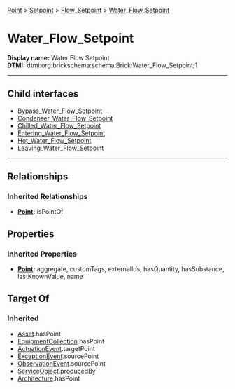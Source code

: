 [Point](../../../Point.md) > [Setpoint](../../Setpoint.md) > [Flow_Setpoint](../Flow_Setpoint.md) > [Water_Flow_Setpoint](#)
# Water_Flow_Setpoint

**Display name:** Water Flow Setpoint<br />
**DTMI:** dtmi:org:brickschema:schema:Brick:Water_Flow_Setpoint;1

---


## Child interfaces
* [Bypass_Water_Flow_Setpoint](Bypass_Water_Flow_Setpoint.md)
* [Condenser_Water_Flow_Setpoint](Condenser_Water_Flow_Setpoint.md)
* [Chilled_Water_Flow_Setpoint](Chilled_Water_Flow_Setpoint/Chilled_Water_Flow_Setpoint.md)
* [Entering_Water_Flow_Setpoint](Entering_Water_Flow_Setpoint/Entering_Water_Flow_Setpoint.md)
* [Hot_Water_Flow_Setpoint](Hot_Water_Flow_Setpoint/Hot_Water_Flow_Setpoint.md)
* [Leaving_Water_Flow_Setpoint](Leaving_Water_Flow_Setpoint/Leaving_Water_Flow_Setpoint.md)

---
## Relationships
### Inherited Relationships
* **[Point](../../../Point.md):** isPointOf
## Properties
### Inherited Properties
* **[Point](../../../Point.md):** aggregate, customTags, externalIds, hasQuantity, hasSubstance, lastKnownValue, name
## Target Of
### Inherited
* [Asset](../../../../Asset/Asset.md).hasPoint
* [EquipmentCollection](../../../../Collection/AssetCollection/EquipmentCollection/EquipmentCollection.md).hasPoint
* [ActuationEvent](../../../../Event/PointEvent/ActuationEvent.md).targetPoint
* [ExceptionEvent](../../../../Event/PointEvent/ExceptionEvent.md).sourcePoint
* [ObservationEvent](../../../../Event/PointEvent/ObservationEvent.md).sourcePoint
* [ServiceObject](../../../../Information/ServiceObject/ServiceObject.md).producedBy
* [Architecture](../../../../Space/Architecture/Architecture.md).hasPoint
